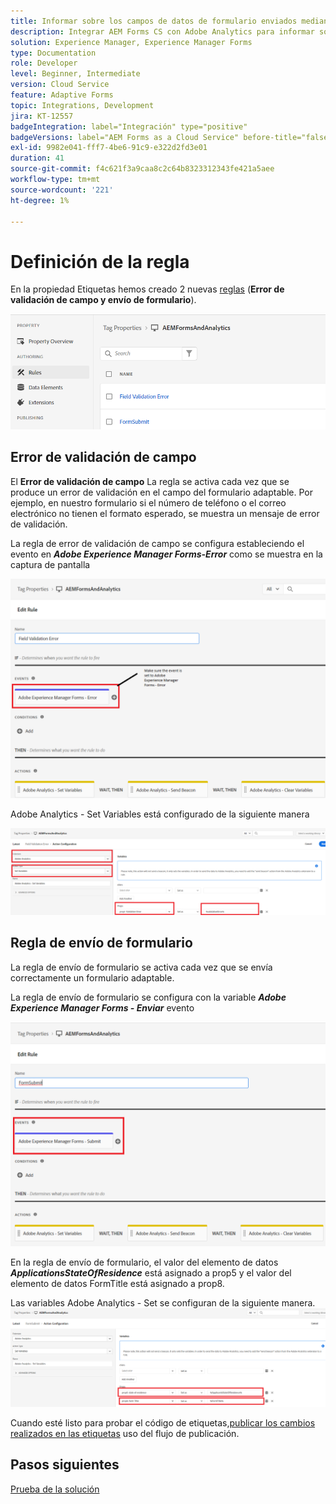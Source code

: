```yaml
---
title: Informar sobre los campos de datos de formulario enviados mediante Adobe Analytics
description: Integrar AEM Forms CS con Adobe Analytics para informar sobre campos de datos de formulario
solution: Experience Manager, Experience Manager Forms
type: Documentation
role: Developer
level: Beginner, Intermediate
version: Cloud Service
feature: Adaptive Forms
topic: Integrations, Development
jira: KT-12557
badgeIntegration: label="Integración" type="positive"
badgeVersions: label="AEM Forms as a Cloud Service" before-title="false"
exl-id: 9982e041-fff7-4be6-91c9-e322d2fd3e01
duration: 41
source-git-commit: f4c621f3a9caa8c2c64b8323312343fe421a5aee
workflow-type: tm+mt
source-wordcount: '221'
ht-degree: 1%

---
```


# Definición de la regla

En la propiedad Etiquetas hemos creado 2 nuevas [reglas](https://experienceleague.adobe.com/docs/platform-learn/implement-in-websites/configure-tags/add-data-elements-rules.html) (**Error de validación de campo y envío de formulario**).

![formulario adaptable](assets/rules.png)


## Error de validación de campo

El **Error de validación de campo** La regla se activa cada vez que se produce un error de validación en el campo del formulario adaptable. Por ejemplo, en nuestro formulario si el número de teléfono o el correo electrónico no tienen el formato esperado, se muestra un mensaje de error de validación.

La regla de error de validación de campo se configura estableciendo el evento en _**Adobe Experience Manager Forms-Error**_ como se muestra en la captura de pantalla



![solicitante-estado-residencia](assets/field_validation_error_rule.png)

Adobe Analytics - Set Variables está configurado de la siguiente manera

![acción set](assets/field_validation_action_rule.png)

## Regla de envío de formulario

La regla de envío de formulario se activa cada vez que se envía correctamente un formulario adaptable.

La regla de envío de formulario se configura con la variable _**Adobe Experience Manager Forms - Enviar**_ evento

![form-submit-rule](assets/form-submit-rule.png)

En la regla de envío de formulario, el valor del elemento de datos _**ApplicationsStateOfResidence**_ está asignado a prop5 y el valor del elemento de datos FormTitle está asignado a prop8.

Las variables Adobe Analytics - Set se configuran de la siguiente manera.
![form-submit-rule-set-variables](assets/form-submit-set-variable.png)

Cuando esté listo para probar el código de etiquetas,[publicar los cambios realizados en las etiquetas](https://experienceleague.adobe.com/docs/experience-platform/tags/publish/publishing-flow.html) uso del flujo de publicación.

## Pasos siguientes

[Prueba de la solución](./test.md)